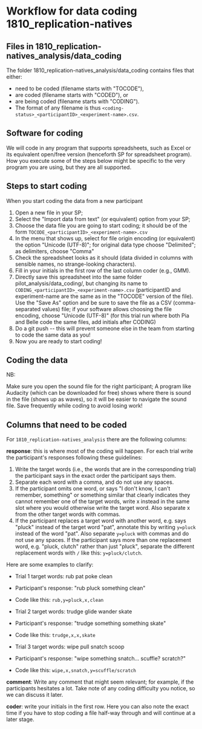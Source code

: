Workflow for data coding 1810_replication-natives
=================================================

## Files in 1810_replication-natives_analysis/data_coding

The folder 1810_replication-natives_analysis/data_coding contains files that either:

- need to be coded (filename starts with "TOCODE"),
- are coded (filename starts with "CODED"), or
- are being coded (filename starts with "CODING").
- The format of any filename is thus `<coding-status>_<participantID>_<experiment-name>.csv`.


## Software for coding

We will code in any program that supports spreadsheets, such as Excel or its equivalent open/free version (henceforth SP for spreadsheet program). How you execute some of the steps below might be specific to the very program you are using, but they are all supported.


## Steps to start coding

When you start coding the data from a new participant

1. Open a new file in your SP;
2. Select the "Import data from text" (or equivalent) option from your SP;
3. Choose the data file you are going to start coding; it should be of the form `TOCODE_<participantID>_<experiment-name>.csv`
4. In the menu that shows up, select for file origin encoding (or equivalent) the option "Unicode (UTF-8)"; for original data type choose "Delimited"; as delimiters, choose "Comma"
5. Check the spreadsheet looks as it should (data divided in columns with sensible names, no strange-looking characters).
6. Fill in your initials in the first row of the last column coder (e.g., GMM).
7. Directly save this spreadsheet into the same folder pilot_analysis/data_coding/, but changing its name to `CODING_<participantID>_<experiment-name>.csv` (participantID and experiment-name are the same as in the "TOCODE" version of the file). Use the "Save As" option and be sure to save the file as a CSV (comma-separated values) file; if your software allows choosing the file encoding, choose "Unicode (UTF-8)" (for this trial run where both Pia and Belle code the same files, add initials after CODING)
8. Do a git push -- this will prevent someone else in the team from starting to code the same data as you!
9. Now you are ready to start coding!

## Coding the data

NB:

Make sure you open the sound file for the right participant;
A program like Audacity (which can be downloaded for free) shows where there is sound in the file (shows up as waves), so it will be easier to navigate the sound file.
Save frequently while coding to avoid losing work!


## Columns that need to be coded

For `1810_replication-natives_analysis` there are the following columns:

**response**: this is where most of the coding will happen. For each trial write the participant's responses following these guidelines: 

1. Write the target words (i.e., the words that are in the corresponding trial) the participant says in the exact order the participant says them.
2. Separate each word with a comma, and do not use any spaces.
3. If the participant omits one word, or says "I don't know, I can't remember, something" or something similar that clearly indicates they cannot remember one of the target words, write x instead in the same slot where you would otherwise write the target word. Also separate x from the other target words with commas.
4. If the participant replaces a target word with another word, e.g. says "pluck" instead of the target word "pat", annotate this by writing `y=pluck` instead of the word "pat". Also separate `y=pluck` with commas and do not use any spaces. If the participant says more than one replacement word, e.g. "pluck, clutch" rather than just "pluck", separate the different replacement words with `/` like this: 
`y=pluck/clutch`.

Here are some examples to clarify:

- Trial 1 target words: rub pat poke clean
- Participant's response: "rub pluck something clean"
- Code like this: `rub,y=pluck,x,clean`

- Trial 2 target words: trudge glide wander skate
- Participant's response: "trudge something something skate"
- Code like this: `trudge,x,x,skate`

- Trial 3 target words: wipe pull snatch scoop
- Participant's response: "wipe something snatch... scuffle? scratch?"
- Code like this: `wipe,x,snatch,y=scuffle/scratch`

**comment**: Write any comment that might seem relevant; for example, if the participants hesitates a lot. Take note of any coding difficulty you notice, so we can discuss it later.

**coder**: write your initials in the first row. Here you can also note the exact time if you have to stop coding a file half-way through and will continue at a later stage. 